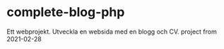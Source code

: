 # complete-blog-php
Ett webprojekt. Utveckla en websida med en blogg och CV.
project from 2021-02-28

